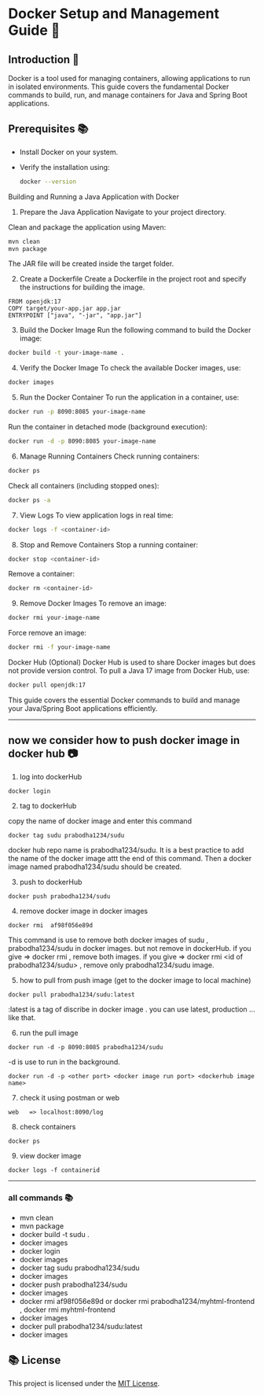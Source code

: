 # Docker Setup and Management Guide 🚀

## Introduction  🌟
Docker is a tool used for managing containers, allowing applications to run in isolated environments. This guide covers the fundamental Docker commands to build, run, and manage containers for Java and Spring Boot applications.

## Prerequisites  📚
- Install Docker on your system.
- Verify the installation using:
  
  ```sh
  docker --version
Building and Running a Java Application with Docker

1. Prepare the Java Application
Navigate to your project directory.

Clean and package the application using Maven:

```sh
mvn clean
mvn package
```
The JAR file will be created inside the target folder.

2. Create a Dockerfile
Create a Dockerfile in the project root and specify the instructions for building the image. 
```
FROM openjdk:17
COPY target/your-app.jar app.jar
ENTRYPOINT ["java", "-jar", "app.jar"]
```
3. Build the Docker Image
Run the following command to build the Docker image:

```sh
docker build -t your-image-name .
```
4. Verify the Docker Image
To check the available Docker images, use:

```sh
docker images
```
5. Run the Docker Container
To run the application in a container, use:

```sh
docker run -p 8090:8085 your-image-name
```
Run the container in detached mode (background execution):

```sh
docker run -d -p 8090:8085 your-image-name
```
6. Manage Running Containers
Check running containers:

```sh
docker ps
```
Check all containers (including stopped ones):

```sh
docker ps -a
```
7. View Logs
To view application logs in real time:

```sh
docker logs -f <container-id>
```
8. Stop and Remove Containers
Stop a running container:

```sh
docker stop <container-id>
```
Remove a container:

```sh
docker rm <container-id>
```
9. Remove Docker Images
To remove an image:

```sh
docker rmi your-image-name
```
Force remove an image:

```sh
docker rmi -f your-image-name
```
Docker Hub (Optional)
Docker Hub is used to share Docker images but does not provide version control. To pull a Java 17 image from Docker Hub, use:

```sh
docker pull openjdk:17
```
This guide covers the essential Docker commands to build and manage your Java/Spring Boot applications efficiently.


---

## now we consider how to push docker image in docker hub  📷

1. log into dockerHub
```
docker login
```

2. tag to dockerHub

copy the name of docker image and enter this command
```
docker tag sudu prabodha1234/sudu
```

docker hub repo name is prabodha1234/sudu.
It is a best practice to add the name of the docker image attt the end of this command.
Then a docker image named prabodha1234/sudu should be created.



3. push to dockerHub
```
docker push prabodha1234/sudu
```

4. remove docker image in docker images
```
docker rmi  af98f056e89d 
```
This command is use to remove both docker images of sudu , prabodha1234/sudu in docker images.
but not remove in dockerHub.
if you give  =>  docker rmi <id of sudu>  , remove both images.
if you give  =>  docker rmi <id of prabodha1234/sudu>   ,  remove only prabodha1234/sudu image.


5. how to pull from push image
(get to the docker image to local machine)
```
docker pull prabodha1234/sudu:latest
```
:latest is a tag of discribe in docker image . 
you can use latest, production ... like that.


6. run the pull image
```
docker run -d -p 8090:8085 prabodha1234/sudu
```

-d is use to run in the background.
```
docker run -d -p <other port> <docker image run port> <dockerhub image name>
```

7. check it using postman or web
```
web   => localhost:8090/log
```

8. check containers

```
docker ps
```


9. view docker image
```
docker logs -f containerid
```


---


### all commands 📚

- mvn clean
- mvn package
- docker build -t sudu .
- docker images
- docker login
- docker images
- docker tag sudu prabodha1234/sudu
- docker images
- docker push prabodha1234/sudu
- docker images
- docker rmi  af98f056e89d    or    docker rmi prabodha1234/myhtml-frontend , docker rmi myhtml-frontend
- docker images
- docker pull prabodha1234/sudu:latest
- docker images




## 📚 License

This project is licensed under the [MIT License](LICENSE).

